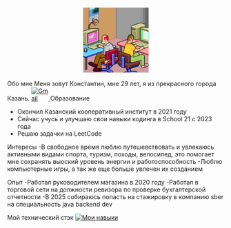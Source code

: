 <p align="center">
  <img src="Gif/SOrD.gif" alt="гифка" width="30%"/>
</p> 

Обо мне
Меня зовут Константин, мне 29 лет, я из прекрасного города Казань.
<a href="mailto:konstantin.ohotnikov29091995@gmail.com">
  <img src="https://skillicons.dev/icons?i=gmail" alt="Gmail" style="max-width: 40px;"/> </a>
Образование
- Окончил Казанский кооперативный институт в 2021 году
- Сейчас учусь и улучшаю свои навыки кодинга в School 21 с 2023 года
- Решаю задачки на LeetCode

Интересы
-В свободное время люблю путешевствовать и увлекаюсь активными видами спорта, туризм, походы, велосипед, это помогает мне сохранять выоский уровень энергии и работоспособность
-Люблю компьютерные игры, а так же еще больше увлечен их созданием

Опыт
-Работал руководителем магазина в 2020 году
-Работал в торговой сети на должности ревизора по проверке бухгалтерской отчетности
-В 2025 собираюсь попасть на стажировку в компанию sber на специальность java backend dev

Мой технический стэк
[![Мои навыки](https://skillicons.dev/icons?i=java,spring,linux,idea,postgres,docker,git)](https://skillicons.dev)

